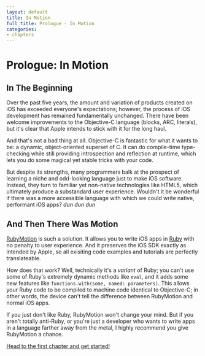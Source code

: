 ```yaml
---
layout: default
title: In Motion
full_title: Prologue - In Motion
categories:
- chapters
---
```

# Prologue: In Motion

## In The Beginning

Over the past five years, the amount and variation of products created on iOS has exceeded everyone's expectations; however, the process of iOS development has remained fundamentally unchanged. There have been welcome improvements to the Objective-C language (blocks, ARC, literals), but it's clear that Apple intends to stick with it for the long haul.

And that's not a bad thing at all. Objective-C is fantastic for what it wants to be: a dynamic, object-oriented superset of C. It can do compile-time type-checking while still providing introspection and reflection at runtime, which lets you do some magical yet stable tricks with your code.

But despite its strengths, many programmers balk at the prospect of learning a niche and odd-looking language just to make iOS software. Instead, they turn to familiar yet non-native technologies like HTML5, which ultimately produce a substandard user experience. Wouldn't it be wonderful if there was a more accessible language with which we could write native, performant iOS apps? *dun dun dun*

## And Then There Was Motion

[RubyMotion][motion] is such a solution. It allows you to write iOS apps in [Ruby][ruby] with no penalty to user experience. And it preserves the iOS SDK exactly as intended by Apple, so all exisiting code examples and tutorials are perfectly translateable.

How does that work? Well, technically it's a *variant* of Ruby; you can't use some of Ruby's extremely dynamic methods like `eval`, and it adds some new features like `functions.with(some, named: parameters)`. This allows your Ruby code to be compiled to machine code identical to Objective-C; in other words, the device can't tell the difference between RubyMotion and normal iOS apps.

If you just don't like Ruby, RubyMotion won't change your mind. But if you aren't totally anti-Ruby, or you're just a developer who wants to write apps in a language farther away from the metal, I highly recommend you give RubyMotion a chance.

[Head to the first chapter and get started!](/1-hello-motion)

[motion]: http://rubymotion.com

[ruby]: http://www.ruby-lang.org/en/